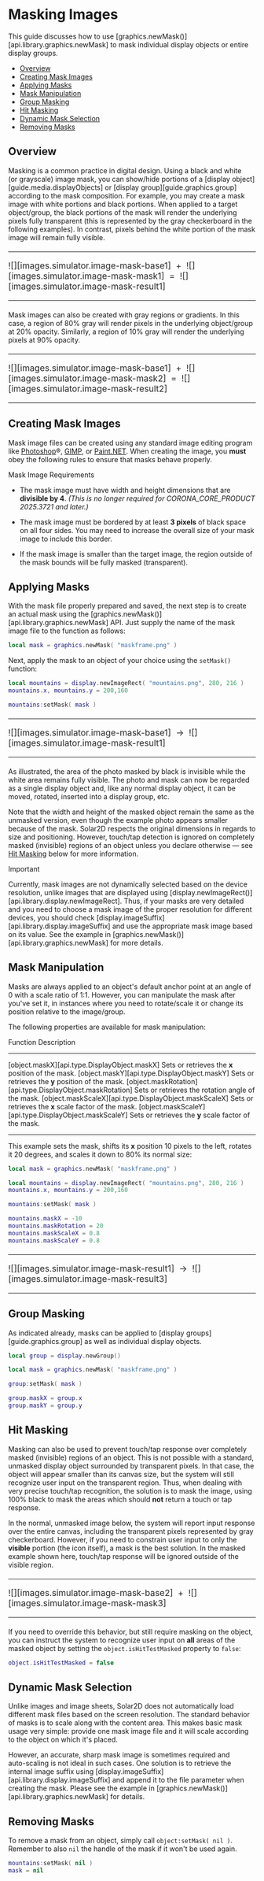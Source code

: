 #  Masking Images

This guide discusses how to use [graphics.newMask()][api.library.graphics.newMask] to mask individual display objects or entire display&nbsp;groups.

<div class="guides-toc">

* [Overview](#overview)
* [Creating Mask Images](#create)
* [Applying Masks](#apply)
* [Mask Manipulation](#manipulate)
* [Group Masking](#groupmask)
* [Hit Masking](#hitmasking)
* [Dynamic Mask Selection](#dynamic)
* [Removing Masks](#remove)

</div>


<a id="overview"></a>

## Overview

Masking is a common practice in digital design. Using a black and white (or&nbsp;grayscale) image mask, you can show/hide portions of a [display&nbsp;object][guide.media.displayObjects] or [display&nbsp;group][guide.graphics.group] according to the mask composition. For example, you may create a mask image with white portions and black portions. When applied to a target object/group, the black portions of the mask will render the underlying pixels fully transparent (this is represented by the gray checkerboard in the following examples). In contrast, pixels behind the white portion of the mask image will remain fully visible.

<div class="float-right" style="float: none; margin: 20px 0px 20px 0px; font-size: 125%; color: #292929; vertical-align: middle;">

----------------------------------------------	------------------	----------------------------------------------	------------------	----------------------------------------------
![][images.simulator.image-mask-base1]			   &nbsp;+&nbsp;	![][images.simulator.image-mask-mask1]			  &nbsp;=&nbsp;		![][images.simulator.image-mask-result1]
----------------------------------------------	------------------	----------------------------------------------	------------------	----------------------------------------------

</div>

Mask images can also be created with gray regions or gradients. In this case, a region of 80% gray will render pixels in the underlying object/group at 20% opacity. Similarly, a region of 10% gray will render the underlying pixels at 90% opacity.

<div class="float-right" style="float: none; margin: 20px 0px 20px 0px; font-size: 125%; color: #292929; vertical-align: middle;">

----------------------------------------------	------------------	----------------------------------------------	------------------	----------------------------------------------
![][images.simulator.image-mask-base1]			   &nbsp;+&nbsp;	![][images.simulator.image-mask-mask2]			  &nbsp;=&nbsp;		![][images.simulator.image-mask-result2]
----------------------------------------------	------------------	----------------------------------------------	------------------	----------------------------------------------

</div>




<a id="create"></a>

## Creating Mask Images

Mask image files can be created using any standard image editing program like [Photoshop](https://www.adobe.com/products/photoshop.html)&reg;, [GIMP](https://www.gimp.org/downloads/), or [Paint.NET](https://www.getpaint.net/download.html). When creating the image, you __must__ obey the following rules to ensure that masks behave properly.

<div class="guide-notebox-imp">
<div class="notebox-title-imp title-nomargin">Mask Image Requirements</div>

* The mask image must have width and height dimensions that are __divisible&nbsp;by&nbsp;4__. _(This is no longer required for CORONA_CORE_PRODUCT 2025.3721 and later.)_

* The mask image must be bordered by at least __3&nbsp;pixels__ of black space on all four sides. You may need to increase the overall size of your mask image to include this border.

* If the mask image is smaller than the target image, the region outside of the mask bounds will be fully masked (transparent).

</div>




<a id="apply"></a>

## Applying Masks

With the mask file properly prepared and saved, the next step is to create an actual mask using the [graphics.newMask()][api.library.graphics.newMask] API. Just supply the name of the mask image file to the function as follows:

``````lua
local mask = graphics.newMask( "maskframe.png" )
``````

Next, apply the mask to an object of your choice using the `setMask()` function:

``````lua
local mountains = display.newImageRect( "mountains.png", 280, 216 )
mountains.x, mountains.y = 200,160

mountains:setMask( mask )
``````

<div class="float-right" style="float: none; margin: 20px 0px 20px 0px; font-size: 125%; color: #292929; vertical-align: middle;">

----------------------------------------------	------------------	----------------------------------------------
![][images.simulator.image-mask-base1]			&nbsp;&rarr;&nbsp;	![][images.simulator.image-mask-result1]
----------------------------------------------	------------------	----------------------------------------------

</div>

As illustrated, the area of the photo masked by black is invisible while the white area remains fully visible. The photo and mask can now be regarded as a single display object and, like any normal display object, it can be moved, rotated, inserted into a display group, etc.

Note that the width and height of the masked object remain the same as the unmasked version, even though the example photo appears smaller because of the mask. Solar2D respects the original dimensions in regards to size and positioning. However, touch/tap detection is ignored on completely masked (invisible) regions of an object unless you declare otherwise — see [Hit&nbsp;Masking](#hitmasking) below for more information.


<div class="guide-notebox-imp">
<div class="notebox-title-imp">Important</div>

Currently, mask images are not dynamically selected based on the device resolution, unlike images that are displayed using [display.newImageRect()][api.library.display.newImageRect]. Thus, if your masks are very detailed and you need to choose a mask image of the proper resolution for different devices, you should check [display.imageSuffix][api.library.display.imageSuffix] and use the appropriate mask image based on its value. See the example in [graphics.newMask()][api.library.graphics.newMask] for more details.

</div>




<a id="manipulate"></a>

## Mask Manipulation

Masks are always applied to an object's default anchor point at an angle of 0 with a scale ratio of 1:1. However, you can manipulate the mask after you've set it, in instances where you need to rotate/scale it or change its position relative to the image/group.

The following properties are available for mask manipulation:

<div class="inner-table">

Function													Description
-----------------------------------------------------------	-------------------------------------------------------
[object.maskX][api.type.DisplayObject.maskX]				Sets or retrieves the __x__ position of the mask.
[object.maskY][api.type.DisplayObject.maskY]				Sets or retrieves the __y__ position of the mask.
[object.maskRotation][api.type.DisplayObject.maskRotation]	Sets or retrieves the rotation angle of the mask.
[object.maskScaleX][api.type.DisplayObject.maskScaleX]		Sets or retrieves the __x__ scale factor of the mask.
[object.maskScaleY][api.type.DisplayObject.maskScaleY]		Sets or retrieves the __y__ scale factor of the mask.
-----------------------------------------------------------	-------------------------------------------------------

</div>

This example sets the mask, shifts its __x__ position 10&nbsp;pixels to the left, rotates it 20&nbsp;degrees, and scales it down to 80% its normal size:

``````lua
local mask = graphics.newMask( "maskframe.png" )

local mountains = display.newImageRect( "mountains.png", 280, 216 )
mountains.x, mountains.y = 200,160

mountains:setMask( mask )

mountains.maskX = -10
mountains.maskRotation = 20
mountains.maskScaleX = 0.8
mountains.maskScaleY = 0.8
``````

<div class="float-right" style="float: none; margin: 20px 0px 20px 0px; font-size: 125%; color: #292929; vertical-align: middle;">

----------------------------------------------	------------------	----------------------------------------------
![][images.simulator.image-mask-result1]		&nbsp;&rarr;&nbsp;	![][images.simulator.image-mask-result3]
----------------------------------------------	------------------	----------------------------------------------

</div>




<a id="groupmask"></a>

## Group Masking

As indicated already, masks can be applied to [display&nbsp;groups][guide.graphics.group] as well as individual display objects.

``````lua
local group = display.newGroup()

local mask = graphics.newMask( "maskframe.png" )

group:setMask( mask )

group.maskX = group.x
group.maskY = group.y
``````




<a id="hitmasking"></a>

## Hit Masking

Masking can also be used to prevent touch/tap response over completely masked (invisible) regions of an object. This is not possible with a standard, unmasked display object surrounded by transparent pixels. In that case, the object will appear smaller than its canvas size, but the system will still recognize user input on the transparent region. Thus, when dealing with very precise touch/tap recognition, the solution is to mask the image, using 100% black to mask the areas which should __not__ return a touch or tap response.

In the normal, unmasked image below, the system will report input response over the entire canvas, including the transparent pixels represented by gray checkerboard. However, if you need to constrain user input to only the __visible__ portion (the&nbsp;icon&nbsp;itself), a&nbsp;mask is the best solution. In the masked example shown here, touch/tap response will be ignored outside of the visible region.

<div class="float-right" style="float: none; margin: 20px 0px 20px 0px; font-size: 125%; color: #292929; vertical-align: middle;">

----------------------------------------------	------------------	----------------------------------------------
![][images.simulator.image-mask-base2]			&nbsp;+&nbsp;		![][images.simulator.image-mask-mask3]
----------------------------------------------	------------------	----------------------------------------------

</div>

If you need to override this behavior, but still require masking on the object, you can instruct the system to recognize user input on __all__ areas of the masked object by setting the `object.isHitTestMasked` property to `false`:

``````lua
object.isHitTestMasked = false
``````




<a id="dynamic"></a>

## Dynamic Mask Selection

Unlike images and image sheets, Solar2D does not automatically load different mask files based on the screen resolution. The standard behavior of masks is to scale along with the content area. This makes basic mask usage very simple: provide one mask image file and it will scale according to the object on which it's placed.

However, an accurate, sharp mask image is sometimes required and <nobr>auto-scaling</nobr> is not ideal in such cases. One solution is to retrieve the internal image suffix using [display.imageSuffix][api.library.display.imageSuffix] and append it to the file parameter when creating the mask. Please see the example in [graphics.newMask()][api.library.graphics.newMask] for details.




<a id="remove"></a>

## Removing Masks

To remove a mask from an object, simply call `object:setMask( nil )`. Remember to also `nil` the handle of the mask if it won't be used again.

``````lua
mountains:setMask( nil )
mask = nil
``````
